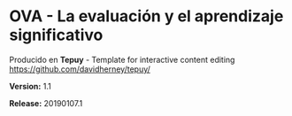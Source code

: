 # OVA - La evaluación y el aprendizaje significativo

Producido en **Tepuy** - Template for interactive content editing
https://github.com/davidherney/tepuy/

**Version:** 1.1

**Release:** 20190107.1
